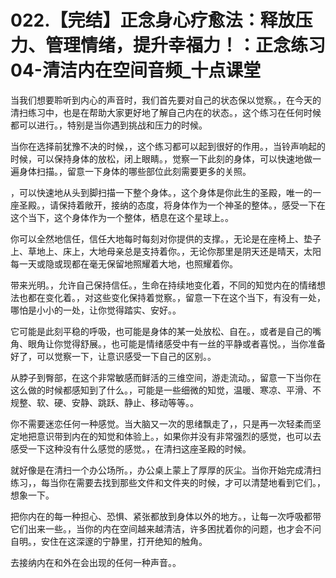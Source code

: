 # 022.【完结】正念身心疗愈法：释放压力、管理情绪，提升幸福力！：正念练习04-清洁内在空间音频_十点课堂

当我们想要聆听到内心的声音时，我们首先要对自己的状态保以觉察。，在今天的清扫练习中，也是在帮助大家更好地了解自己内在的状态。，这个练习在任何时候都可以进行。，特别是当你遇到挑战和压力的时候。

当你在选择前犹豫不决的时候，，这个练习都可以起到很好的作用。，当铃声响起的时候，可以保持身体的放松，闭上眼睛。，觉察一下此刻的身体，可以快速地做一遍身体扫描。，留意一下身体的哪些部位此刻需要更多的关照。

，可以快速地从头到脚扫描一下整个身体。，这个身体是你此生的圣殿，唯一的一座圣殿。，请保持着敞开，接纳的态度，将身体作为一个神圣的整体。，感受一下在这个当下，这个身体作为一个整体，栖息在这个星球上。。

你可以全然地信任，信任大地每时每刻对你提供的支撑。，无论是在座椅上、垫子上、草地上、床上，大地母亲总是支持着你。，无论你那里是阴天还是晴天，太阳每一天或隐或现都在毫无保留地照耀着大地，也照耀着你。

带来光明。，允许自己保持信任。，生命在持续地变化着，不同的知觉内在的情绪想法也都在变化着。，对这些变化保持着觉察。，留意一下在这个当下，有没有一处，哪怕是小小的一处，让你觉得踏实、安好。。

它可能是此刻平稳的呼吸，也可能是身体的某一处放松、自在。，或者是自己的嘴角、眼角让你觉得舒展。，也可能是情绪感受中有一丝的平静或者喜悦。，当你准备好了，可以觉察一下，让意识感受一下自己的区别。。

从脖子到臀部，在这个非常敏感而鲜活的三维空间，游走流动。，留意一下当你在这么做的时候都感知到了什么。，可能是一些细微的知觉，温暖、寒凉、平滑、不规整、软、硬、安静、跳跃、静止、移动等等。。

你不需要迷恋任何一种感觉。当大脑又一次的思绪飘走了，，只是再一次轻柔而坚定地把意识带到内在的知觉和体验上。，如果你并没有非常强烈的感觉，也可以去感受一下这种没有什么感觉的感觉。，在清扫这座圣殿的时候。

就好像是在清扫一个办公场所。，办公桌上蒙上了厚厚的灰尘。当你开始完成清扫练习，，每当你在需要去找到那些文件和文件夹的时候，才可以清楚地看到它们。，想象一下。

把你内在的每一种担心、恐惧、紧张都放到身体以外的地方。，让每一次呼吸都带它们出来一些。，当你的内在空间越来越清洁，许多困扰着你的问题，也才会不问自明。，安住在这深邃的宁静里，打开绝知的触角。

去接纳内在和外在会出现的任何一种声音。。